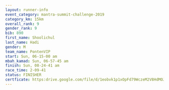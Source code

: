 ```yaml
---
layout: runner-info 
event_category: mantra-summit-challenge-2019 
category_km: 15km 
overall_rank: 9
gender_rank: 9
bib: 890
first_name: Shoolichul
last_name: Hadi
gender: M
team_name: PontenVIP
start: Sun, 06-15-00 am
mbah_kamad: Sun, 06-57-45 am
finish: Sun, 08-24-41 am
race_time: 2-09-41
status: FINISHER
certficate: https:drive.google.com/file/d/1eobvk1p1xOpFd79WczeM2V8HdMOJsUOH/view?usp=sharing
---
```


